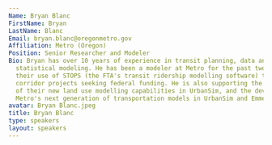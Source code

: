 ```yaml
---
Name: Bryan Blanc
FirstName: Bryan
LastName: Blanc
Email: bryan.blanc@oregonmetro.gov
Affiliation: Metro (Oregon)
Position: Senior Researcher and Modeler
Bio: Bryan has over 10 years of experience in transit planning, data analytics, and
  statistical modeling. He has been a modeler at Metro for the past two years, leading
  their use of STOPS (the FTA's transit ridership modelling software) to support transit
  corridor projects seeking federal funding. He is also supporting the development
  of their new land use modelling capabilities in UrbanSim, and the development of
  Metro's next generation of transportation models in UrbanSim and Emme/AGENT.
avatar: Bryan Blanc.jpeg
title: Bryan Blanc
type: speakers
layout: speakers
---
```

